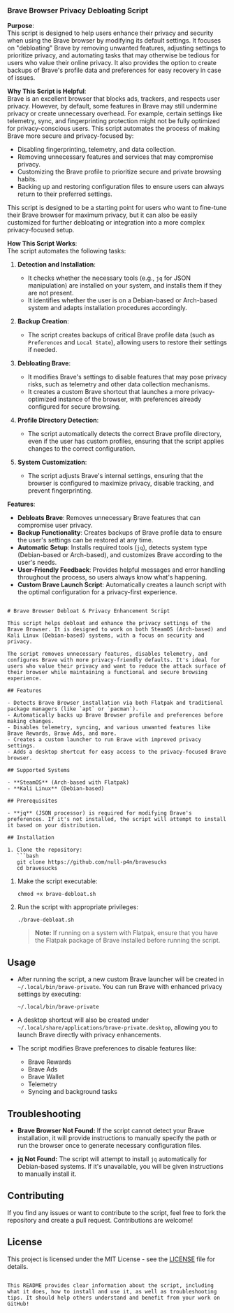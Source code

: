 ### **Brave Browser Privacy Debloating Script**

**Purpose**:\
This script is designed to help users enhance their privacy and security when using the Brave browser by modifying its default settings. It focuses on "debloating" Brave by removing unwanted features, adjusting settings to prioritize privacy, and automating tasks that may otherwise be tedious for users who value their online privacy. It also provides the option to create backups of Brave's profile data and preferences for easy recovery in case of issues.

**Why This Script is Helpful**:\
Brave is an excellent browser that blocks ads, trackers, and respects user privacy. However, by default, some features in Brave may still undermine privacy or create unnecessary overhead. For example, certain settings like telemetry, sync, and fingerprinting protection might not be fully optimized for privacy-conscious users. This script automates the process of making Brave more secure and privacy-focused by:

-   Disabling fingerprinting, telemetry, and data collection.
-   Removing unnecessary features and services that may compromise privacy.
-   Customizing the Brave profile to prioritize secure and private browsing habits.
-   Backing up and restoring configuration files to ensure users can always return to their preferred settings.

This script is designed to be a starting point for users who want to fine-tune their Brave browser for maximum privacy, but it can also be easily customized for further debloating or integration into a more complex privacy-focused setup.

**How This Script Works**:\
The script automates the following tasks:

1.  **Detection and Installation**:

    -   It checks whether the necessary tools (e.g., `jq` for JSON manipulation) are installed on your system, and installs them if they are not present.
    -   It identifies whether the user is on a Debian-based or Arch-based system and adapts installation procedures accordingly.
2.  **Backup Creation**:

    -   The script creates backups of critical Brave profile data (such as `Preferences` and `Local State`), allowing users to restore their settings if needed.
3.  **Debloating Brave**:

    -   It modifies Brave's settings to disable features that may pose privacy risks, such as telemetry and other data collection mechanisms.
    -   It creates a custom Brave shortcut that launches a more privacy-optimized instance of the browser, with preferences already configured for secure browsing.
4.  **Profile Directory Detection**:

    -   The script automatically detects the correct Brave profile directory, even if the user has custom profiles, ensuring that the script applies changes to the correct configuration.
5.  **System Customization**:

    -   The script adjusts Brave's internal settings, ensuring that the browser is configured to maximize privacy, disable tracking, and prevent fingerprinting.

**Features**:

-   **Debloats Brave**: Removes unnecessary Brave features that can compromise user privacy.
-   **Backup Functionality**: Creates backups of Brave profile data to ensure the user's settings can be restored at any time.
-   **Automatic Setup**: Installs required tools (`jq`), detects system type (Debian-based or Arch-based), and customizes Brave according to the user's needs.
-   **User-Friendly Feedback**: Provides helpful messages and error handling throughout the process, so users always know what's happening.
-   **Custom Brave Launch Script**: Automatically creates a launch script with the optimal configuration for a privacy-first experience.

```

# Brave Browser Debloat & Privacy Enhancement Script

This script helps debloat and enhance the privacy settings of the Brave Browser. It is designed to work on both SteamOS (Arch-based) and Kali Linux (Debian-based) systems, with a focus on security and privacy.

The script removes unnecessary features, disables telemetry, and configures Brave with more privacy-friendly defaults. It's ideal for users who value their privacy and want to reduce the attack surface of their browser while maintaining a functional and secure browsing experience.

## Features

- Detects Brave Browser installation via both Flatpak and traditional package managers (like `apt` or `pacman`).
- Automatically backs up Brave Browser profile and preferences before making changes.
- Disables telemetry, syncing, and various unwanted features like Brave Rewards, Brave Ads, and more.
- Creates a custom launcher to run Brave with improved privacy settings.
- Adds a desktop shortcut for easy access to the privacy-focused Brave browser.

## Supported Systems

- **SteamOS** (Arch-based with Flatpak)
- **Kali Linux** (Debian-based)

## Prerequisites

- **jq** (JSON processor) is required for modifying Brave's preferences. If it's not installed, the script will attempt to install it based on your distribution.

## Installation

1. Clone the repository:
   ```bash
   git clone https://github.com/null-p4n/bravesucks
   cd bravesucks

```

1.  Make the script executable:

    ```
    chmod +x brave-debloat.sh

    ```

2.  Run the script with appropriate privileges:

    ```
    ./brave-debloat.sh

    ```

    > **Note:** If running on a system with Flatpak, ensure that you have the Flatpak package of Brave installed before running the script.

Usage
-----

-   After running the script, a new custom Brave launcher will be created in `~/.local/bin/brave-private`. You can run Brave with enhanced privacy settings by executing:

    ```
    ~/.local/bin/brave-private

    ```

-   A desktop shortcut will also be created under `~/.local/share/applications/brave-private.desktop`, allowing you to launch Brave directly with privacy enhancements.

-   The script modifies Brave preferences to disable features like:

    -   Brave Rewards
    -   Brave Ads
    -   Brave Wallet
    -   Telemetry
    -   Syncing and background tasks

Troubleshooting
---------------

-   **Brave Browser Not Found:** If the script cannot detect your Brave installation, it will provide instructions to manually specify the path or run the browser once to generate necessary configuration files.

-   **jq Not Found:** The script will attempt to install `jq` automatically for Debian-based systems. If it's unavailable, you will be given instructions to manually install it.

Contributing
------------

If you find any issues or want to contribute to the script, feel free to fork the repository and create a pull request. Contributions are welcome!

License
-------

This project is licensed under the MIT License - see the [LICENSE](https://github.com/null-p4n/bravesucks/blob/main/LICENSE) file for details.

```

This README provides clear information about the script, including what it does, how to install and use it, as well as troubleshooting tips. It should help others understand and benefit from your work on GitHub!

```
